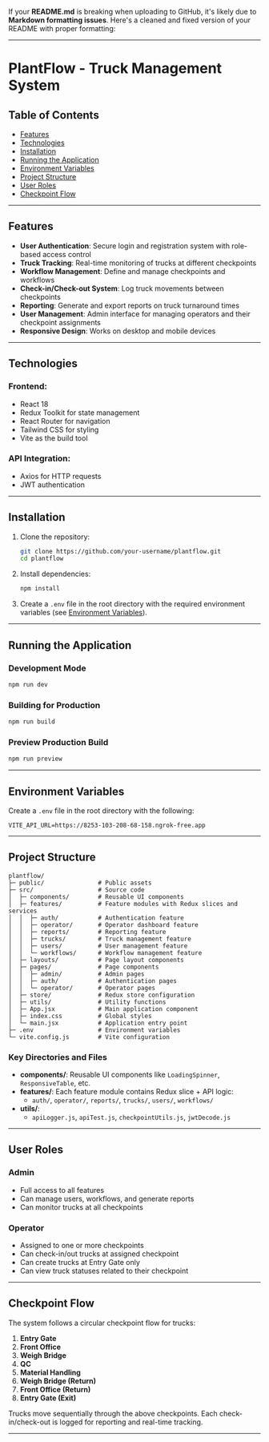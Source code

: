 If your **README.md** is breaking when uploading to GitHub, it's likely due to **Markdown formatting issues**. Here's a cleaned and fixed version of your README with proper formatting:

---

# PlantFlow - Truck Management System

## Table of Contents

- [Features](#features)  
- [Technologies](#technologies)  
- [Installation](#installation)  
- [Running the Application](#running-the-application)  
- [Environment Variables](#environment-variables)  
- [Project Structure](#project-structure)  
- [User Roles](#user-roles)  
- [Checkpoint Flow](#checkpoint-flow)

---

## Features

- **User Authentication**: Secure login and registration system with role-based access control  
- **Truck Tracking**: Real-time monitoring of trucks at different checkpoints  
- **Workflow Management**: Define and manage checkpoints and workflows  
- **Check-in/Check-out System**: Log truck movements between checkpoints  
- **Reporting**: Generate and export reports on truck turnaround times  
- **User Management**: Admin interface for managing operators and their checkpoint assignments  
- **Responsive Design**: Works on desktop and mobile devices  

---

## Technologies

### Frontend:
- React 18  
- Redux Toolkit for state management  
- React Router for navigation  
- Tailwind CSS for styling  
- Vite as the build tool  

### API Integration:
- Axios for HTTP requests  
- JWT authentication  

---

## Installation

1. Clone the repository:
   ```bash
   git clone https://github.com/your-username/plantflow.git
   cd plantflow
   ```

2. Install dependencies:
   ```bash
   npm install
   ```

3. Create a `.env` file in the root directory with the required environment variables (see [Environment Variables](#environment-variables)).

---

## Running the Application

### Development Mode
```bash
npm run dev
```

### Building for Production
```bash
npm run build
```

### Preview Production Build
```bash
npm run preview
```

---

## Environment Variables

Create a `.env` file in the root directory with the following:

```env
VITE_API_URL=https://8253-103-208-68-158.ngrok-free.app
```

---

## Project Structure

```
plantflow/
├─ public/               # Public assets
├─ src/                  # Source code
│  ├─ components/        # Reusable UI components
│  ├─ features/          # Feature modules with Redux slices and services
│  │  ├─ auth/           # Authentication feature
│  │  ├─ operator/       # Operator dashboard feature
│  │  ├─ reports/        # Reporting feature
│  │  ├─ trucks/         # Truck management feature
│  │  ├─ users/          # User management feature
│  │  └─ workflows/      # Workflow management feature
│  ├─ layouts/           # Page layout components
│  ├─ pages/             # Page components
│  │  ├─ admin/          # Admin pages
│  │  ├─ auth/           # Authentication pages
│  │  └─ operator/       # Operator pages
│  ├─ store/             # Redux store configuration
│  ├─ utils/             # Utility functions
│  ├─ App.jsx            # Main application component
│  ├─ index.css          # Global styles
│  └─ main.jsx           # Application entry point
├─ .env                  # Environment variables
└─ vite.config.js        # Vite configuration
```

### Key Directories and Files

- **components/**: Reusable UI components like `LoadingSpinner`, `ResponsiveTable`, etc.  
- **features/**: Each feature module contains Redux slice + API logic:  
  - `auth/`, `operator/`, `reports/`, `trucks/`, `users/`, `workflows/`  
- **utils/**:
  - `apiLogger.js`, `apiTest.js`, `checkpointUtils.js`, `jwtDecode.js`  

---

## User Roles

### Admin
- Full access to all features  
- Can manage users, workflows, and generate reports  
- Can monitor trucks at all checkpoints  

### Operator
- Assigned to one or more checkpoints  
- Can check-in/out trucks at assigned checkpoint  
- Can create trucks at Entry Gate only  
- Can view truck statuses related to their checkpoint  

---

## Checkpoint Flow

The system follows a circular checkpoint flow for trucks:

1. **Entry Gate**  
2. **Front Office**  
3. **Weigh Bridge**  
4. **QC**  
5. **Material Handling**  
6. **Weigh Bridge (Return)**  
7. **Front Office (Return)**  
8. **Entry Gate (Exit)**  

Trucks move sequentially through the above checkpoints. Each check-in/check-out is logged for reporting and real-time tracking.

---